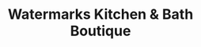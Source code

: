 ---
title: "Watermarks Kitchen & Bath Boutique"
url: /etobicoke/watermarks-kitchen-and-bath-boutique/
shop: kitchen
---